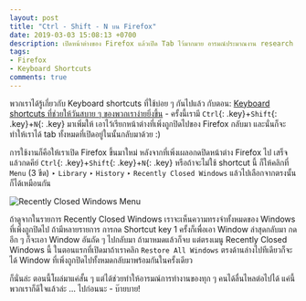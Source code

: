 ```yaml
---
layout: post
title: "Ctrl - Shift - N บน Firefox"
date: 2019-03-03 15:08:13 +0700
description: เปิดหน้าต่างของ Firefox แล้วเปิด Tab ไว้มากมาย อารมณ์ประมาณงาน research ข้อมูลกำลัง flow ได้ที่ - แต่นี่ดันเผลอไปกดปิดทุกอย่างไป ทำยังไงได้? ... I need help!
tags:
- Firefox
- Keyboard Shortcuts
comments: true
---
```

พวกเราได้รู้เกี่ยวกับ Keyboard shortcuts ที่ใช้บ่อย ๆ กันไปแล้ว กับตอน: [Keyboard shortcuts ที่ช่วยให้วันสบาย ๆ ของพวกเราง่ายยิ่งขึ้น](https://sdeehub.github.io/cpe/2018/09/recommended-keyboard-shortcuts) - ครั้งนี้เรามี `Ctrl`{: .key}+`Shift`{: .key}+`N`{: .key} มาเพิ่มให้ เอาไว้เรียกหน้าต่างที่เพิ่งถูกปิดไปของ Firefox กลับมา และนั่นก็จะทำให้เราได้ tab ทั้งหมดที่เปิดอยู่ในนั้นกลับมาด้วย :)

การใช้งานก็คือให้เราเปิด Firefox ขึ้นมาใหม่ หลังจากที่เพิ่งเผลอกดปิดหน้าต่าง Firefox ไป เสร็จแล้วกดคีย์ `Ctrl`{: .key}+`Shift`{: .key}+`N`{: .key} หรือถ้าจะไม่ใช้ shortcut นี้ ก็ให้คลิกที่ `Menu` (3 ขีด) ‣ `Library` ‣ `History` ‣ `Recently Closed Windows` แล้วไปเลือกจากตรงนั้นก็ได้เหมือนกัน

![Recently Closed Windows Menu](https://res.cloudinary.com/sdees-reallife/image/upload/c_scale,w_600/v1551601458/Screenshot_from_2019-03-03_15-23-16.png)

ถ้าดูจากในรายการ Recently Closed Windows เราจะเห็นความทรงจำทั้งหมดของ Windows ที่เพิ่งถูกปิดไป ถ้ามีหลายรายการ การกด Shortcut key 1 ครั้งก็เพื่อเอา Window ล่าสุดกลับมา กดอีก ๆ ก็จะเอา Window อันถัด ๆ ไปกลับมา ถ้ามาหมดแล้วก็จบ แต่ตรงเมนู Recently Closed Windows นี้ ในตอนแรกที่เปิดมาถ้าเราคลิก `Restore All Windows` ตรงด้านล่างไปทีเดียวก็จะได้ Window ที่เพิ่งถูกปิดไปทั้งหมดกลับมาพร้อมกันในครั้งเดียว

ก็นั่นล่ะ ตอนนี้โผล่มาแค่สั้น ๆ แต่ได้ช่วยทำให้อารมณ์การทำงานของทุก ๆ คนได้ลื่นไหลต่อไปได้ แค่นี้พวกเราก็ดีใจแล้วล่ะ ... ไปก่อนนะ - บ๊ายบาย!
